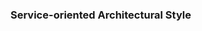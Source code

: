<div id="title">

### Service-oriented Architectural Style
</div>

<div id="body">

<include src="what/unit-inParent-asPanel.md" boilerplate />

</div>